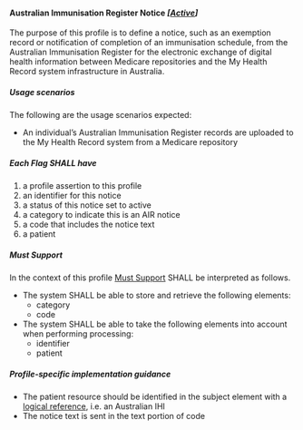 #### Australian Immunisation Register Notice *[[Active](http://hl7.org/fhir/STU3/valueset-publication-status.html)]*

The purpose of this profile is to define a notice, such as an exemption record or notification of completion of an immunisation schedule, from the Australian Immunisation Register for the electronic exchange of digital health information between Medicare repositories and the My Health Record system infrastructure in Australia.


##### **Usage scenarios**
The following are the usage scenarios expected:
* An individual’s Australian Immunisation Register records are uploaded to the My Health Record system from a Medicare repository


##### **Each Flag SHALL have**
1. a profile assertion to this profile
1. an identifier for this notice
1. a status of this notice set to active
1. a category to indicate this is an AIR notice
1. a code that includes the notice text
1. a patient


##### **Must Support**
In the context of this profile [Must Support](http://hl7.org/fhir/STU3/conformance-rules.html#mustSupport) SHALL be interpreted as follows.
* The system SHALL be able to store and retrieve the following elements:
   * category
   * code
 * The system SHALL be able to take the following elements into account when performing processing:
    * identifier
    * patient
    
    
##### **Profile-specific implementation guidance**
* The patient resource should be identified in the subject element with a [logical reference](https://www.hl7.org/fhir/STU3/references.html#logical), i.e. an Australian IHI
* The notice text is sent in the text portion of code